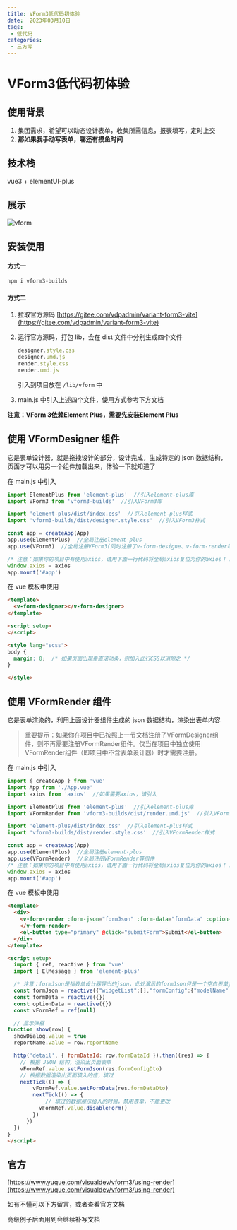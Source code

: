 ```yaml
---
title: VForm3低代码初体验
date:  2023年03月10日
tags:
 - 低代码
categories:
 - 三方库
---
```


# VForm3低代码初体验

## 使用背景
1. 集团需求，希望可以动态设计表单，收集所需信息，报表填写，定时上交
2. **那如果我手动写表单，哪还有摸鱼时间**

## 技术栈
vue3 + elementUI-plus

## 展示
![vform](https://cdn.nlark.com/yuque/0/2021/gif/12445330/1627369513020-c49a8239-8727-437c-8f8a-45ee354f91a4.gif)

## 安装使用
#### 方式一
`npm i vform3-builds`

#### 方式二
1. 拉取官方源码 [https://gitee.com/vdpadmin/variant-form3-vite](https://gitee.com/vdpadmin/variant-form3-vite)
2. 运行官方源码，打包 lib，会在 dist 文件中分别生成四个文件
    ```js
    designer.style.css
    designer.umd.js
    render.style.css
    render.umd.js
    ```
    引入到项目放在 `/lib/vform` 中

3. main.js 中引入上述四个文件，使用方式参考下方文档

**注意：VForm 3依赖Element Plus，需要先安装Element Plus**

## 使用 VFormDesigner 组件
它是表单设计器，就是拖拽设计的部分，设计完成，生成特定的 json 数据结构，页面才可以用另一个组件加载出来，体验一下就知道了

在 main.js 中引入
```js
import ElementPlus from 'element-plus'  //引入element-plus库
import VForm3 from 'vform3-builds'  //引入VForm3库

import 'element-plus/dist/index.css'  //引入element-plus样式
import 'vform3-builds/dist/designer.style.css'  //引入VForm3样式

const app = createApp(App)
app.use(ElementPlus)  //全局注册element-plus
app.use(VForm3)  //全局注册VForm3(同时注册了v-form-designe、v-form-render等组件)

/* 注意：如果你的项目中有使用axios，请用下面一行代码将全局axios复位为你的axios！！ */
window.axios = axios
app.mount('#app')

```
在 vue 模板中使用
```html
<template>
  <v-form-designer></v-form-designer>
</template>

<script setup>
</script>

<style lang="scss">
body {
  margin: 0;  /* 如果页面出现垂直滚动条，则加入此行CSS以消除之 */
}

</style>
```


## 使用 VFormRender 组件
它是表单渲染的，利用上面设计器组件生成的 json 数据结构，渲染出表单内容
> 重要提示：如果你在项目中已按照上一节文档注册了VFormDesigner组件，则不再需要注册VFormRender组件。仅当在项目中独立使用VFormRender组件（即项目中不含表单设计器）时才需要注册。

在 main.js 中引入
```js
import { createApp } from 'vue'
import App from './App.vue'
import axios from 'axios'  //如果需要axios，请引入

import ElementPlus from 'element-plus'  //引入element-plus库
import VFormRender from 'vform3-builds/dist/render.umd.js'  //引入VFormRender组件

import 'element-plus/dist/index.css'  //引入element-plus样式
import 'vform3-builds/dist/render.style.css'  //引入VFormRender样式

const app = createApp(App)
app.use(ElementPlus)  //全局注册element-plus
app.use(VFormRender)  //全局注册VFormRender等组件
/* 注意：如果你的项目中有使用axios，请用下面一行代码将全局axios复位为你的axios！！ */
window.axios = axios
app.mount('#app')

```
在 vue 模板中使用
```html
<template>
  <div>
    <v-form-render :form-json="formJson" :form-data="formData" :option-data="optionData" ref="vFormRef">
    </v-form-render>
    <el-button type="primary" @click="submitForm">Submit</el-button>
  </div>
</template>

<script setup>
  import { ref, reactive } from 'vue'
  import { ElMessage } from 'element-plus'

  /* 注意：formJson是指表单设计器导出的json，此处演示的formJson只是一个空白表单json！！ */
  const formJson = reactive({"widgetList":[],"formConfig":{"modelName":"formData","refName":"vForm","rulesName":"rules","labelWidth":80,"labelPosition":"left","size":"","labelAlign":"label-left-align","cssCode":"","customClass":"","functions":"","layoutType":"PC","jsonVersion":3,"onFormCreated":"","onFormMounted":"","onFormDataChange":"","onFormValidate":""}})
  const formData = reactive({})
  const optionData = reactive({})
  const vFormRef = ref(null)

  // 显示弹框
function show(row) {
  showDialog.value = true
  reportName.value = row.reportName

  http('detail', { formDataId: row.formDataId }).then((res) => {
    // 根据 JSON 结构，渲染出页面表单
    vFormRef.value.setFormJson(res.formConfigDto)
    // 根据数据渲染出页面填入的值，填过
    nextTick(() => {
        vFormRef.value.setFormData(res.formDataDto)
        nextTick(() => {
            // 填过的数据展示给人的时候，禁用表单，不能更改
          vFormRef.value.disableForm()
        })
      })
  })
}
</script>
```

## 官方
[https://www.yuque.com/visualdev/vform3/using-render](https://www.yuque.com/visualdev/vform3/using-render)

如有不懂可以下方留言，或者查看官方文档

高级例子后面用到会继续补写文档